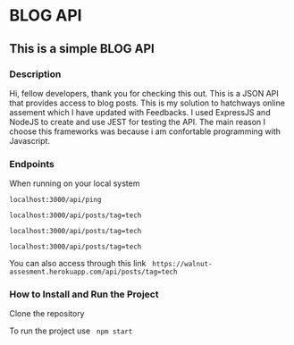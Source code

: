 # BLOG API

## This is a simple BLOG API

### Description
Hi, fellow developers, thank you for checking this out. This is a JSON API that provides access to blog posts. 
This is my solution to hatchways online assement which I have updated with Feedbacks.
I used ExpressJS and NodeJS to create and use JEST for testing the API. 
The main reason I choose this frameworks was because i am confortable programming with Javascript.

### Endpoints
When running on your local system 

```localhost:3000/api/ping ```

```localhost:3000/api/posts/tag=tech```

```localhost:3000/api/posts/tag=tech```

```localhost:3000/api/posts/tag=tech```

 You can also access through this link ``` https://walnut-assesment.herokuapp.com/api/posts/tag=tech```
 


### How to Install and Run the Project
Clone the repository

To run the project use ``` npm start```
